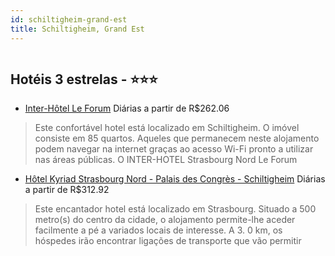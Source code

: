 ```yaml
---
id: schiltigheim-grand-est
title: Schiltigheim, Grand Est
---
```


<center><img src="http://photos.hotelbeds.com/giata/23/231969/231969a_hb_a_050.jpg" alt="" /></center>


## Hotéis 3 estrelas - ⭐️⭐️⭐️

-    [Inter-Hôtel Le Forum](https://www.hurb.com/hoteis/schiltigheim/inter-hotel-le-forum-JNP-JP286944?cmp=18055) Diárias a partir de R$262.06
   > Este confortável hotel está localizado em Schiltigheim. O imóvel consiste em 85 quartos. Aqueles que permanecem neste alojamento podem navegar na internet graças ao acesso Wi-Fi pronto a utilizar nas áreas públicas. O INTER-HOTEL Strasbourg Nord Le Forum 
-    [Hôtel Kyriad Strasbourg Nord - Palais des Congrès - Schiltigheim](https://www.hurb.com/hoteis/schiltigheim/hotel-kyriad-strasbourg-nord-palais-des-congres-schiltigheim-JNP-JP057283?cmp=18055) Diárias a partir de R$312.92
   > Este encantador hotel está localizado em Strasbourg. Situado a 500 metro(s) do centro da cidade, o alojamento permite-lhe aceder facilmente a pé a variados locais de interesse. A 3. 0 km, os hóspedes irão encontrar ligações de transporte que vão permitir 
